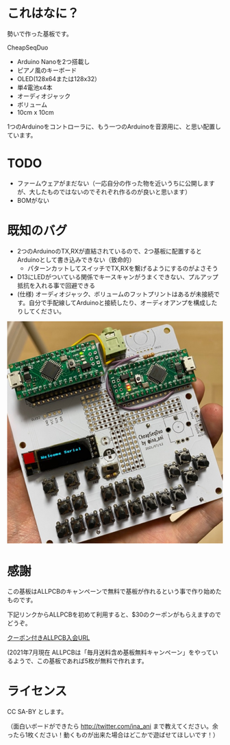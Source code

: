 # これはなに？

勢いで作った基板です。

CheapSeqDuo

- Arduino Nanoを2つ搭載し
- ピアノ風のキーボード
- OLED(128x64または128x32）
- 単4電池x4本
- オーディオジャック
- ボリューム
- 10cm x 10cm

1つのArduinoをコントローラに、もう一つのArduinoを音源用に、と思い配置しています。

# TODO

- ファームウェアがまだない（一応自分の作った物を近いうちに公開しますが、大したものではないのでそれぞれ作るのが良いと思います）
- BOMがない

# 既知のバグ

- 2つのArduinoのTX,RXが直結されているので、2つ基板に配置するとArduinoとして書き込みできない（致命的）
  - パターンカットしてスイッチでTX,RXを繋げるようにするのがよさそう
- D13にLEDがついている関係でキースキャンがうまくできない、プルアップ抵抗を入れる事で回避できる
- (仕様) オーディオジャック、ボリュームのフットプリントはあるが未接続です。自分で手配線してArduinoと接続したり、オーディオアンプを構成したりしてください。

<img src="imgs/cover.jpg">

# 感謝

この基板はALLPCBのキャンペーンで無料で基板が作れるという事で作り始めたものです。

下記リンクからALLPCBを初めて利用すると、$30のクーポンがもらえますのでどうぞ。

[クーポン付きALLPCB入会URL](https://www.allpcb.com/?Mb_InviteId=77225)

(2021年7月現在 ALLPCBは「毎月送料含め基板無料キャンペーン」をやっているようで、この基板であれば5枚が無料で作れます。

# ライセンス

CC SA-BY とします。

（面白いボードができたら http://twitter.com/ina_ani まで教えてください。余ったら1枚ください！動くものが出来た場合はどこかで遊ばせてほしいです！）
